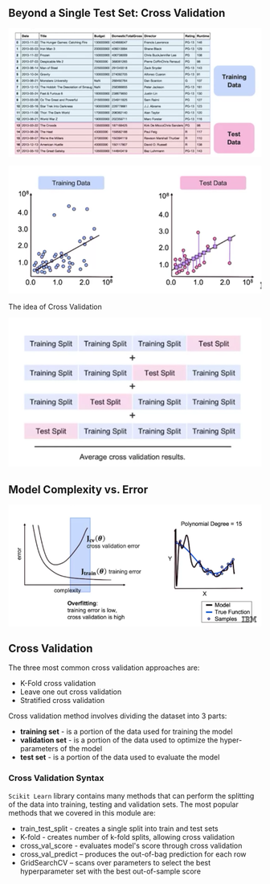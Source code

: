 ## Beyond a Single Test Set: Cross Validation

![](img/1.png)

![](img/4.png)

The idea of Cross Validation

![](img/7.png)

## Model Complexity vs. Error

![](img/8.png)

## Cross Validation
The three most common cross validation approaches are:
- K-Fold cross validation
- Leave one out cross validation
- Stratified cross validation

Cross validation method involves dividing the dataset into 3 parts:
- **training set** - is a portion of the data used for training the model
- **validation set** - is a portion of the data used to optimize the hyper-parameters of the model
- **test set** - is a portion of the data used to evaluate the model 

### Cross Validation Syntax

`Scikit Learn` library contains many methods that can perform the splitting of the data into training, testing and validation sets. The most popular methods that we covered in this module are:

- train_test_split - creates a single split into train and test sets
- K-fold - creates number of k-fold splits, allowing cross validation
- cross_val_score - evaluates model's score through cross validation
- cross_val_predict – produces the out-of-bag prediction for each row
- GridSearchCV – scans over parameters to select the best hyperparameter set with the best out-of-sample score